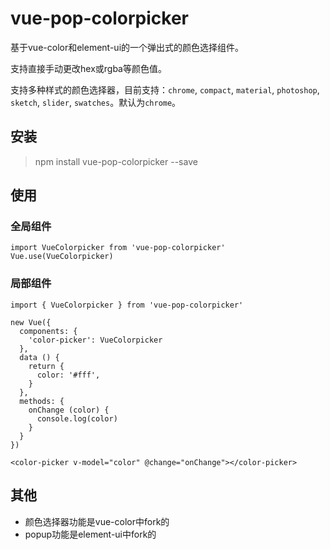 # vue-pop-colorpicker
基于vue-color和element-ui的一个弹出式的颜色选择组件。

支持直接手动更改hex或rgba等颜色值。

支持多种样式的颜色选择器，目前支持：`chrome`, `compact`, `material`, `photoshop`, `sketch`, `slider`, `swatches`。默认为`chrome`。

## 安装

> npm install vue-pop-colorpicker --save

## 使用

### 全局组件

```
import VueColorpicker from 'vue-pop-colorpicker'
Vue.use(VueColorpicker)
```

### 局部组件

```
import { VueColorpicker } from 'vue-pop-colorpicker'

new Vue({
  components: {
    'color-picker': VueColorpicker
  },
  data () {
    return {
      color: '#fff',
    }
  },
  methods: {
    onChange (color) {
      console.log(color)
    }
  }
})

<color-picker v-model="color" @change="onChange"></color-picker>
```

## 其他

- 颜色选择器功能是vue-color中fork的
- popup功能是element-ui中fork的
